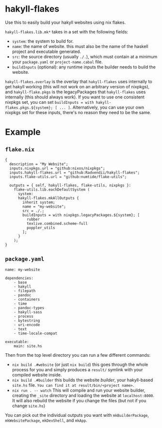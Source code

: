 # hakyll-flakes

Use this to easily build your hakyll websites using nix flakes.

`hakyll-flakes.lib.mk*` takes in a set with the following fields:

- `system`: the system to build for.
- `name`: the name of website. this must also be the name of the haskell project and executable generated.
- `src`: the source directory (usually `./.`), which must contain at a minimum your `package.yaml` or `project-name.cabal` file.
- `buildInputs` (optional): any runtime inputs the builder needs to build the website.

`hakyll-flakes.overlay` is the overlay that `hakyll-flakes` uses internally to get hakyll working (this will not work on an arbitrary version of nixpkgs), and `hakyll-flake.pkgs` is the legacyPackages that `hakyll-flakes` uses internally (this should always work). If you want to use one consistent nixpkgs set, you can set `buildInputs = with hakyll-flakes.pkgs.${system}; [ ... ]`. Alternatively, you can use your own nixpkgs set for these inputs, there's no reason they need to be the same.

# Example

## `flake.nix`
```
{
  description = "My Website";
  inputs.nixpkgs.url = "github:nixos/nixpkgs";
  inputs.hakyll-flakes.url = "github:Radvendii/hakyll-flakes";
  inputs.flake-utils.url = "github:numtide/flake-utils";

  outputs = { self, hakyll-flakes, flake-utils, nixpkgs }:
    flake-utils.lib.eachDefaultSystem (
      system:
      hakyll-flakes.mkAllOutputs {
        inherit system;
        name = "my-website";
        src = ./.;
        buildInputs = with nixpkgs.legacyPackages.${system}; [
          rubber
          texlive.combined.scheme-full
          poppler_utils
        ];
      }
    );
}
```

## `package.yaml`
```
name: my-website

dependencies:
    - base
    - hakyll
    - filepath
    - pandoc
    - containers
    - time
    - pandoc-types
    - hakyll-sass
    - process
    - bytestring
    - uri-encode
    - text
    - time-locale-compat

executable:
    main: site.hs
```

Then from the top level directory you can run a few different commands:

- `nix build .#website` (or just `nix build`) this goes through the whole process for you and simply produces a `result/` symlink with your compiled website inside.
- `nix build .#builder` this builds the website *builder*, your hakyll-based `site.hs` file. `You can find it at result/bin/<project name>`.
- `nix run . -- watch` This will compile and run your website builder, creating the `_site` directory and loading the website at `localhost:8000`. It will also rebuild the website if you change the files (but not if you change `site.hs`)

You can pick out the individual outputs you want with `mkBuilderPackage`, `mkWebsitePackage`, `mkDevShell`, and `mkApp`.
